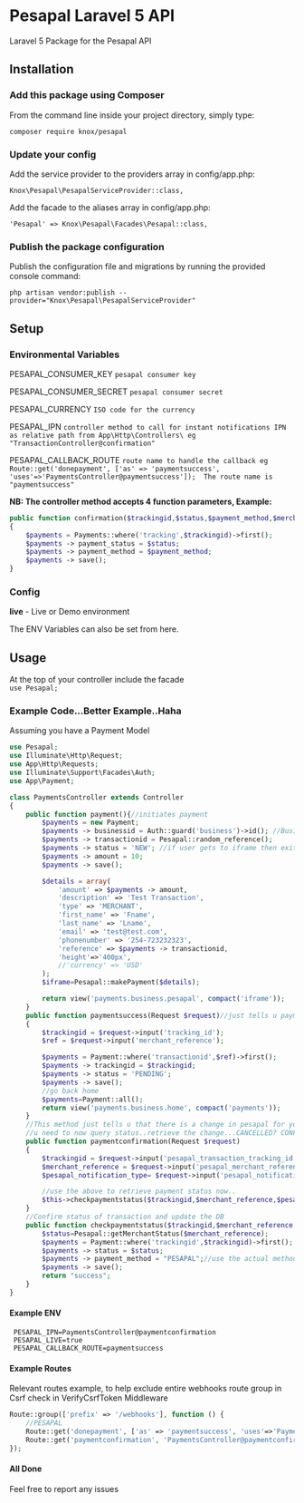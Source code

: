 # Pesapal Laravel 5 API
Laravel 5 Package for the Pesapal API

## Installation

### Add this package using Composer

From the command line inside your project directory, simply type:

`composer require knox/pesapal`

### Update your config

Add the service provider to the providers array in config/app.php:

`Knox\Pesapal\PesapalServiceProvider::class,`

Add the facade to the aliases array in config/app.php:

`'Pesapal' => Knox\Pesapal\Facades\Pesapal::class,` 

### Publish the package configuration

Publish the configuration file and migrations by running the provided console command:

`php artisan vendor:publish --provider="Knox\Pesapal\PesapalServiceProvider"`

## Setup
### Environmental Variables
PESAPAL\_CONSUMER\_KEY `pesapal consumer key`<br/>

PESAPAL\_CONSUMER\_SECRET `pesapal consumer secret`<br/>

PESAPAL\_CURRENCY `ISO code for the currency`<br/>

PESAPAL\_IPN `controller method to call for instant notifications IPN  as relative path from App\Http\Controllers\ eg "TransactionController@confirmation"`<br/>

PESAPAL\_CALLBACK_ROUTE `route name to handle the callback eg Route::get('donepayment', ['as' => 'paymentsuccess', 'uses'=>'PaymentsController@paymentsuccess']);  The route name is "paymentsuccess"`<br/>

<b>NB: The controller method accepts 4 function parameters, Example:</b>

```php
public function confirmation($trackingid,$status,$payment_method,$merchant_reference)
{
	$payments = Payments::where('tracking',$trackingid)->first();
    $payments -> payment_status = $status;
    $payments -> payment_method = $payment_method;
    $payments -> save();
}       
```

### Config
<b>live</b> - Live or Demo environment<br/>

The ENV Variables can also be set from here.

## Usage
At the top of your controller include the facade<br/>
`use Pesapal;`

### Example Code...Better Example..Haha
Assuming you have a Payment Model <br/>

```php
use Pesapal;
use Illuminate\Http\Request;
use App\Http\Requests;
use Illuminate\Support\Facades\Auth;
use App\Payment;

class PaymentsController extends Controller
{
    public function payment(){//initiates payment
        $payments = new Payment;
        $payments -> businessid = Auth::guard('business')->id(); //Business ID
        $payments -> transactionid = Pesapal::random_reference();
        $payments -> status = 'NEW'; //if user gets to iframe then exits, i prefer to have that as a new/lost transaction, not pending
        $payments -> amount = 10;
        $payments -> save();

        $details = array(
            'amount' => $payments -> amount,
            'description' => 'Test Transaction',
            'type' => 'MERCHANT',
            'first_name' => 'Fname',
            'last_name' => 'Lname',
            'email' => 'test@test.com',
            'phonenumber' => '254-723232323',
            'reference' => $payments -> transactionid,
            'height'=>'400px',
            //'currency' => 'USD'
        );
        $iframe=Pesapal::makePayment($details);

        return view('payments.business.pesapal', compact('iframe'));
    }
    public function paymentsuccess(Request $request)//just tells u payment has gone thru..but not confirmed
    {
        $trackingid = $request->input('tracking_id');
        $ref = $request->input('merchant_reference');

        $payments = Payment::where('transactionid',$ref)->first();
        $payments -> trackingid = $trackingid;
        $payments -> status = 'PENDING';
        $payments -> save();
        //go back home
        $payments=Payment::all();
        return view('payments.business.home', compact('payments'));
    }
    //This method just tells u that there is a change in pesapal for your transaction..
    //u need to now query status..retrieve the change...CANCELLED? CONFIRMED?
    public function paymentconfirmation(Request $request)
    {
        $trackingid = $request->input('pesapal_transaction_tracking_id');
        $merchant_reference = $request->input('pesapal_merchant_reference');
        $pesapal_notification_type= $request->input('pesapal_notification_type');

        //use the above to retrieve payment status now..
        $this->checkpaymentstatus($trackingid,$merchant_reference,$pesapal_notification_type);
    }
    //Confirm status of transaction and update the DB
    public function checkpaymentstatus($trackingid,$merchant_reference,$pesapal_notification_type){
        $status=Pesapal::getMerchantStatus($merchant_reference);
        $payments = Payment::where('trackingid',$trackingid)->first();
        $payments -> status = $status;
        $payments -> payment_method = "PESAPAL";//use the actual method though...
        $payments -> save();
        return "success";
    }
}
```
#### Example ENV

```
 PESAPAL_IPN=PaymentsController@paymentconfirmation
 PESAPAL_LIVE=true
 PESAPAL_CALLBACK_ROUTE=paymentsuccess
```
#### Example Routes
Relevant routes example, to help exclude entire webhooks route group in Csrf check in VerifyCsrfToken Middleware<br/>

```php
Route::group(['prefix' => '/webhooks'], function () {
    //PESAPAL
    Route::get('donepayment', ['as' => 'paymentsuccess', 'uses'=>'PaymentsController@paymentsuccess']);
    Route::get('paymentconfirmation', 'PaymentsController@paymentconfirmation');
});
 ```
 
#### All Done
Feel free to report any issues


